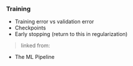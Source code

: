 ### Training

- Training error vs validation error
- Checkpoints
- Early stopping (return to this in regularization)

> linked from:
- The ML Pipeline
